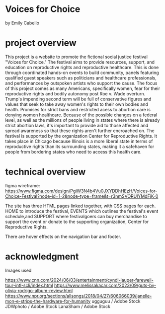 # Voices for Choice
 by Emily Cabello

# project overview
 This project is a website to promote the fictional social justice festival "Voices for Choice." The festival aims to provide resources, support, and education on reproductive rights and reproductive healthcare. This is done through coordinated hands-on events to build community, panels featuring qualified guest speakers such as politicians and healthcare professionals, and performances by outspoken artists who support the cause. 
 The focus of this project comes as many Americans, specifically women, fear for their reproductive rights and bodily autonomy post Roe v. Wade overturn. Trump's impending second term will be full of conservative figures and values that seek to take away women's rights to their own bodies and health. Promises for strict  bans and restricted acess to abortion care is denying women healthcare. Because of the possible changes on a federal level, as well as the millions of people living in states where there is already strict abortion laws, it's important to provide aid to those affected and spread awareness so that these rights aren't further encroached on. The festival is supported by the organization Center for Reproductive Rights. It takes place in Chicago because Illinois is a more liberal state in terms of reproductive rights than its surrounding states, making it a safehaven for people from bordering states who need to access this health care.

# technical overview
   

figma wireframe: https://www.figma.com/design/PgiW3N4b4Vu0JXYDDhHEzH/Voices-for-Choice-Festival?node-id=1-2&node-type=frame&t=r3nmSVORUlYMdFjK-0 

The site has three HTML pages linked together, with CSS pages for each. HOME to introduce the festival, EVENTS which outlines the festival's event schedule,and SUPPORT where festivalgoers can buy merchandise to support the event or donate to the supporting organization, Center for Reproductive Rights. 

There are hover effects on the navigation bar and footer.

# acknowledgment

Images used 

https://www.cnn.com/2024/06/03/entertainment/cyndi-lauper-farewell-tour-intl-scli/index.html
https://www.melissakacar.com/2023/09/guts-by-olivia-rodrigo-album-review.html
https://www.npr.org/sections/allsongs/2018/04/27/606066039/janelle-mon-e-strips-the-hardware-for-humanity
ugguguu / Adobe Stock
JDWphoto / Adobe Stock
LanaSham / Adobe Stock
